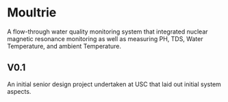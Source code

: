 # Moultrie
A flow-through water quality monitoring system that integrated nuclear magnetic resonance monitoring as well as measuring PH, TDS, Water Temperature, and ambient Temperature.

## V0.1
An initial senior design project undertaken at USC that laid out initial system aspects. 